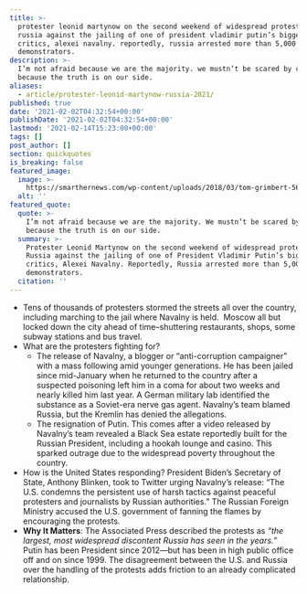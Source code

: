 ```yaml
---
title: >-
  protester leonid martynow on the second weekend of widespread protests in
  russia against the jailing of one of president vladimir putin’s biggest
  critics, alexei navalny. reportedly, russia arrested more than 5,000
  demonstrators.
description: >-
  I’m not afraid because we are the majority. we mustn’t be scared by clubs
  because the truth is on our side.
aliases:
  - article/protester-leonid-martynow-russia-2021/
published: true
date: '2021-02-02T04:32:54+00:00'
publishDate: '2021-02-02T04:32:54+00:00'
lastmod: '2021-02-14T15:23:00+00:00'
tags: []
post_author: []
section: quickquotes
is_breaking: false
featured_image:
  image: >-
    https://smarthernews.com/wp-content/uploads/2018/03/tom-grimbert-561706-unsplash-scaled.jpg
  alt: ''
featured_quote:
  quote: >-
    I’m not afraid because we are the majority. We mustn’t be scared by clubs
    because the truth is on our side.
  summary: >-
    Protester Leonid Martynow on the second weekend of widespread protests in
    Russia against the jailing of one of President Vladimir Putin’s biggest
    critics, Alexei Navalny. Reportedly, Russia arrested more than 5,000
    demonstrators.
  citation: ''
---
```

*   Tens of thousands of protesters stormed the streets all over the country, including marching to the jail where Navalny is held.  Moscow all but locked down the city ahead of time–shuttering restaurants, shops, some subway stations and bus travel.
*   What are the protesters fighting for?
    *   The release of Navalny, a blogger or “anti-corruption campaigner” with a mass following amid younger generations. He has been jailed since mid-January when he returned to the country after a suspected poisoning left him in a coma for about two weeks and nearly killed him last year. A German military lab identified the substance as a Soviet-era nerve gas agent. Navalny’s team blamed Russia, but the Kremlin has denied the allegations.
    *   The resignation of Putin. This comes after a video released by Navalny’s team revealed a Black Sea estate reportedly built for the Russian President, including a hookah lounge and casino. This sparked outrage due to the widespread poverty throughout the country.
*   How is the United States responding? President Biden’s Secretary of State, Anthony Blinken, took to Twitter urging Navalny’s release: “The U.S. condemns the persistent use of harsh tactics against peaceful protesters and journalists by Russian authorities.” The Russian Foreign Ministry accused the U.S. government of fanning the flames by encouraging the protests.
*   **Why It Matters**: The Associated Press described the protests as _“the largest, most widespread discontent Russia has seen in the years.”_ Putin has been President since 2012—but has been in high public office off and on since 1999. The disagreement between the U.S. and Russia over the handling of the protests adds friction to an already complicated relationship.